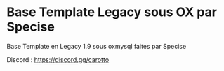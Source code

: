 # Base Template Legacy sous OX par Specise


Base Template en Legacy 1.9 sous oxmysql faites par Specise


Discord : https://discord.gg/carotto
